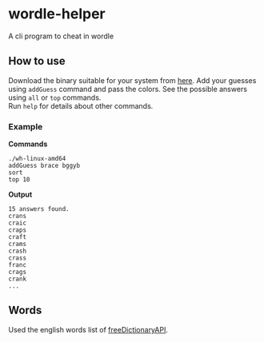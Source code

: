 # wordle-helper
A cli program to cheat in wordle

## How to use
Download the binary suitable for your system from [here](https://github.com/MeysamBavi/wordle-helper/releases/tag/v1.0.0).
Add your guesses using `addGuess` command and pass the colors. See the possible answers using `all` or `top` commands.  
Run `help` for details about other commands.


### Example

**Commands**  
```
./wh-linux-amd64
addGuess brace bggyb
sort
top 10
```

**Output**

```
15 answers found.
crans
craic
craps
craft
crams
crash
crass
franc
crags
crank
...
```

## Words
Used the english words list of [freeDictionaryAPI](https://github.com/meetDeveloper/freeDictionaryAPI/tree/master/meta/wordList).
